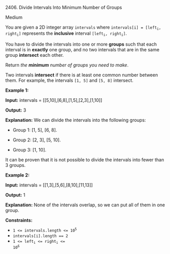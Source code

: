 2406\. Divide Intervals Into Minimum Number of Groups

Medium

You are given a 2D integer array `intervals` where <code>intervals[i] = [left<sub>i</sub>, right<sub>i</sub>]</code> represents the **inclusive** interval <code>[left<sub>i</sub>, right<sub>i</sub>]</code>.

You have to divide the intervals into one or more **groups** such that each interval is in **exactly** one group, and no two intervals that are in the same group **intersect** each other.

Return _the **minimum** number of groups you need to make_.

Two intervals **intersect** if there is at least one common number between them. For example, the intervals `[1, 5]` and `[5, 8]` intersect.

**Example 1:**

**Input:** intervals = [[5,10],[6,8],[1,5],[2,3],[1,10]]

**Output:** 3

**Explanation:** We can divide the intervals into the following groups:

- Group 1: [1, 5], [6, 8].

- Group 2: [2, 3], [5, 10].

- Group 3: [1, 10].

It can be proven that it is not possible to divide the intervals into fewer than 3 groups. 

**Example 2:**

**Input:** intervals = [[1,3],[5,6],[8,10],[11,13]]

**Output:** 1

**Explanation:** None of the intervals overlap, so we can put all of them in one group. 

**Constraints:**

*   <code>1 <= intervals.length <= 10<sup>5</sup></code>
*   `intervals[i].length == 2`
*   <code>1 <= left<sub>i</sub> <= right<sub>i</sub> <= 10<sup>6</sup></code>